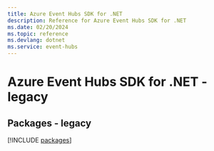 ```yaml
---
title: Azure Event Hubs SDK for .NET
description: Reference for Azure Event Hubs SDK for .NET
ms.date: 02/20/2024
ms.topic: reference
ms.devlang: dotnet
ms.service: event-hubs
---
```

# Azure Event Hubs SDK for .NET - legacy
## Packages - legacy
[!INCLUDE [packages](event-hubs-index.md)]